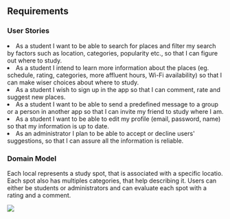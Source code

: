 ## Requirements


### User Stories

<li> As a student I want to be able to search for places and filter my search by factors such as location, categories, popularity etc., so that I can figure out where to study.

<li> As a student I intend to learn more information about the places (eg. schedule, rating, categories, more affluent hours, Wi-Fi availability) so that I can make wiser choices about where to study.

<li> As a student I wish to sign up in the app so that I can comment, rate and suggest new places.

<li> As a student I want to be able to send a predefined message to a group or a person in another app so that I can invite my friend to study where I am.

<li> As a student I want to be able to edit my profile (email, password, name) so that my information is up to date.

<li> As an administrator I plan to be able to accept or decline users' suggestions, so that I can assure all the information is reliable.


### Domain Model
  
Each local represents a study spot, that is associated with a specific locatio. Each spot also has multiples categories, that help describing it. Users can either be students or administrators and can evaluate each spot with a rating and a comment. 

![](/docs/UML.png)
